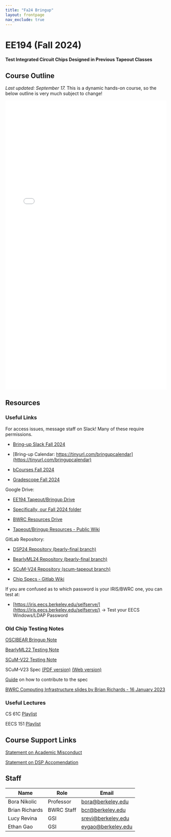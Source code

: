 ```yaml
---
title: "Fa24 Bringup"
layout: frontpage
nav_exclude: true
---
```


# EE194 (Fall 2024)

#### Test Integrated Circuit Chips Designed in Previous Tapeout Classes 

## Course Outline

_Last updated: September 17._
This is a dynamic hands-on course, so the below outline is very much subject to change!

<!-- Don't forget to change filepath in html -->
<embed type="text/html" src="calendar_resources/Public.html" width="100%" height="900">

## Resources

### Useful Links

For access issues, message staff on Slack! Many of these require permissions. 

- [Bring-up Slack Fall 2024](https://join.slack.com/t/194bringup/shared_invite/zt-2pw9z6jpf-~OFM2VPzu_EbNE8_suIxAQ)

- [Bring-up Calendar: https://tinyurl.com/bringupcalendar](https://tinyurl.com/bringupcalendar)

- [bCourses Fall 2024](https://bcourses.berkeley.edu/courses/1539266)

- [Gradescope Fall 2024](https://www.gradescope.com/courses/853022)

Google Drive:

- [EE194 Tapeout/Bringup Drive](https://drive.google.com/drive/u/0/folders/0APCrUcTRXIAQUk9PVA)

- [Specifically, our Fall 2024 folder](https://drive.google.com/drive/u/0/folders/1VdQbTQDC6YEtWkFTcoHKr3WOPrt8zpya)

- [BWRC Resources Drive](https://drive.google.com/drive/u/0/folders/0ALGvUHbPFpiCUk9PVA)

- [Tapeout/Bringup Resources - Public Wiki](https://sites.google.com/berkeley.edu/tapeoutclasswiki/home?authuser=0)

GitLab Repository:

- [DSP24 Repository (bearly-final branch)](https://bwrcrepo.eecs.berkeley.edu/ee290c_ee194_intech22/sp24-chips)

- [BearlyML24 Repository (bearly-final branch)](https://bwrcrepo.eecs.berkeley.edu/ee290c_ee194_intech22/sp24-chips) 

- [SCuM-V24 Repository (scum-tapeout branch)](https://bwrcrepo.eecs.berkeley.edu/ee290c_ee194_intech22/sp24-chips)

- [Chip Specs - Gitlab Wiki](https://bwrcrepo.eecs.berkeley.edu/ee290c_ee194_intech22/sp24-chips/-/wikis/home)

If you are confused as to which password is your IRIS/BWRC one, you can test at:

- [https://iris.eecs.berkeley.edu/selfserve/](https://iris.eecs.berkeley.edu/selfserve/) -> Test your EECS Windows/LDAP Password

### Old Chip Testing Notes

[OSCIBEAR Bringup Note](https://docs.google.com/presentation/d/19t7miUax_Of6cd3P3ku0aEF5J9rQySKc6yDeYJx9vWQ/edit?usp=sharing)

[BearlyML22 Testing Note](https://docs.google.com/presentation/d/11BuBN2AjHtR5hc7lh9h7Z0UspvnxgiJxumvH6YZSuuI/edit?usp=sharing)

[SCuM-V22 Testing Note](https://docs.google.com/presentation/d/11fnA0iv8COFCooklE86xab1LmZUoq2lM6CnV4j3MJbs/edit?usp=sharing)

SCuM-V23 Spec [(PDF version)](https://raw.githubusercontent.com/ucb-ee290c/scum-v-bringup/gh-pages/SCuM-V23.pdf) [(Web version)](https://ucb-ee290c.github.io/scum-v-bringup/)

[Guide](https://github.com/ucb-ee290c/scum-v-bringup/blob/main/docs/README.md) on how to contribute to the spec

[BWRC Computing Infrastructure slides by Brian Richards - 16 January 2023](https://docs.google.com/presentation/d/110rXp-ZtYGqgIOfiw0k9fJLmHKmXdAyZ/edit#slide=id.g1d6c43f5a99_0_97)

### Useful Lectures

CS 61C [Playlist](https://www.youtube.com/@berkeley-cs61c)

EECS 151 [Playlist](https://www.youtube.com/playlist?list=PLkFD6_40KJIxrKaukIqIZMrtSRf6hNdPp)

## Course Support Links

[Statement on Academic Misconduct](https://ucb-ee290c.github.io/semesters/common/statement-on-academic-misconduct)

[Statement on DSP Accomendation](https://ucb-ee290c.github.io/semesters/common/statement-on-dsp-accomendation)

## Staff


| Name              | Role       | Email                        |
|-------------------|------------|------------------------------|
| Bora Nikolic      | Professor  | <bora@berkeley.edu>          |
| Brian Richards    | BWRC Staff | <bcr@berkeley.edu>           |
| Lucy Revina       | GSI        | <srevi@berkeley.edu>         |
| Ethan Gao         | GSI        | <eygao@berkeley.edu>         |


